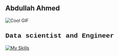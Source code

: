 ## Abdullah Ahmed 
![Cool GIF](https://media.tenor.com/_VcD3-ShQlgAAAAi/space-planet.gif)
<h2 style="font-family: 'Courier New', monospace">Data scientist and Engineer</h2>

[![My Skills](https://skillicons.dev/icons?i=java,html,css,js,python,opencv,pytorch,discord,notion,unity,blender,threejs,npm&perline=12)](https://skillicons.dev)


